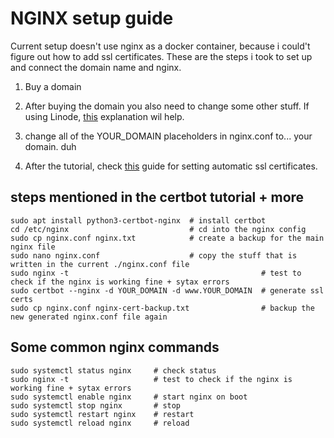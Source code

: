 # NGINX setup guide

Current setup doesn't use nginx as a docker container, because i could't figure out how to add ssl certificates.
These are the steps i took to set up and connect the domain name and nginx.

1.  Buy a domain

2.  After buying the domain you also need to change some other stuff. If using Linode, [this](https://youtu.be/bOLNq4tkwj8) explanation wil help.

3.  change all of the YOUR_DOMAIN placeholders in nginx.conf to... your domain. duh

4.  After the tutorial, check [this](https://youtu.be/sPosn1XjbMs) guide for setting automatic ssl certificates.

## steps mentioned in the certbot tutorial + more

    sudo apt install python3-certbot-nginx  # install certbot
    cd /etc/nginx                           # cd into the nginx config
    sudo cp nginx.conf nginx.txt            # create a backup for the main nginx file
    sudo nano nginx.conf                    # copy the stuff that is written in the current ./nginx.conf file
    sudo nginx -t                                           # test to check if the nginx is working fine + sytax errors
    sudo certbot --nginx -d YOUR_DOMAIN -d www.YOUR_DOMAIN  # generate ssl certs
    sudo cp nginx.conf nginx-cert-backup.txt                # backup the new generated nginx.conf file again

## Some common nginx commands

    sudo systemctl status nginx     # check status
    sudo nginx -t                   # test to check if the nginx is working fine + sytax errors
    sudo systemctl enable nginx     # start nginx on boot
    sudo systemctl stop nginx       # stop
    sudo systemctl restart nginx    # restart
    sudo systemctl reload nginx     # reload
